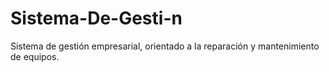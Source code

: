 # Sistema-De-Gesti-n
Sistema de gestión empresarial, orientado a la reparación  y mantenimiento de equipos.
